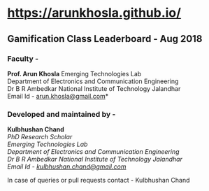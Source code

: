 # https://arunkhosla.github.io/

## **Gamification Class Leaderboard - Aug 2018**




### Faculty -   
**Prof. Arun Khosla**
Emerging Technologies Lab  
Department of Electronics and Communication Engineering  
Dr B R Ambedkar National Institute of Technology Jalandhar  
Email Id - arun.khosla@gmail.com*
  
   
     
       
         
         
    
    
    
    
### Developed and maintained by -  

**Kulbhushan Chand**  
*PhD Research Scholar  
Emerging Technologies Lab  
Department of Electronics and Communication Engineering  
Dr B R Ambedkar National Institute of Technology Jalandhar  
Email Id - kulbhushan.chand@gmail.com*

In case of queries or pull requests contact -  Kulbhushan Chand
